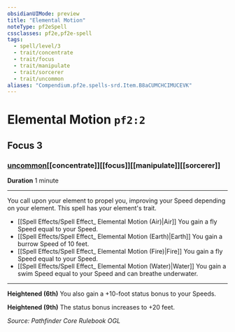```yaml
---
obsidianUIMode: preview
title: "Elemental Motion"
noteType: pf2eSpell
cssclasses: pf2e,pf2e-spell
tags:
  - spell/level/3
  - trait/concentrate
  - trait/focus
  - trait/manipulate
  - trait/sorcerer
  - trait/uncommon
aliases: "Compendium.pf2e.spells-srd.Item.B8aCUMCHCIMUCEVK" 
---
```

# Elemental Motion  `pf2:2`  
## Focus 3
### [uncommon](uncommon "Uncommon Rarity Trait")[[concentrate]][[focus]][[manipulate]][[sorcerer]]

**Duration** 1 minute
* * * 
You call upon your element to propel you, improving your Speed depending on your element. This spell has your element's trait.

*   [[Spell Effects/Spell Effect_ Elemental Motion (Air)|Air]] You gain a fly Speed equal to your Speed.
*   [[Spell Effects/Spell Effect_ Elemental Motion (Earth)|Earth]] You gain a burrow Speed of 10 feet.
*   [[Spell Effects/Spell Effect_ Elemental Motion (Fire)|Fire]] You gain a fly Speed equal to your Speed.
*   [[Spell Effects/Spell Effect_ Elemental Motion (Water)|Water]] You gain a swim Speed equal to your Speed and can breathe underwater.

* * *

**Heightened (6th)** You also gain a +10-foot status bonus to your Speeds.

**Heightened (9th)** The status bonus increases to +20 feet.

*Source: Pathfinder Core Rulebook*
*OGL*